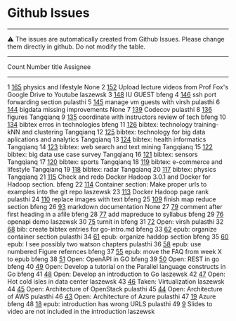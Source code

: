 # Github Issues

---

:warning: The issues are automatically created from Github Issues. Please change them directly in github.
Do not modify the table.

---

<div class="smalltable">

  Count   Number                                                          title                                                                Assignee
  ------- --------------------------------------------------------------- -------------------------------------------------------------------- -----------
  1       [165](https://github.com/cloudmesh-community/book/pull/165)     physics and lifestyle                                                None
  2       [152](https://github.com/cloudmesh-community/book/issues/152)   Upload lecture videos from Prof Fox's Google Drive to Youtube        laszewsk
  3       [148](https://github.com/cloudmesh-community/book/issues/148)   IU GUEST                                                             bfeng
  4       [146](https://github.com/cloudmesh-community/book/issues/146)   ssh port forwarding section                                          pulasthi
  5       [145](https://github.com/cloudmesh-community/book/issues/145)   manage vm guests with virsh                                          pulasthi
  6       [144](https://github.com/cloudmesh-community/book/issues/144)   bigdata missing improvements                                         None
  7       [139](https://github.com/cloudmesh-community/book/issues/139)   Codecov                                                              pulasthi
  8       [136](https://github.com/cloudmesh-community/book/issues/136)   figures                                                              Tangqianq
  9       [135](https://github.com/cloudmesh-community/book/issues/135)   coordinate with instructors review of tech                           bfeng
  10      [134](https://github.com/cloudmesh-community/book/issues/134)   bibtex erros in technologies                                         bfeng
  11      [126](https://github.com/cloudmesh-community/book/issues/126)   bibtex: technology training-kNN and clustering                       Tangqianq
  12      [125](https://github.com/cloudmesh-community/book/issues/125)   bibtex: technology for big data aplications and analytics            Tangqianq
  13      [124](https://github.com/cloudmesh-community/book/issues/124)   bibtex: health informatics                                           Tangqianq
  14      [123](https://github.com/cloudmesh-community/book/issues/123)   bibtex: web search and text mining                                   Tangqianq
  15      [122](https://github.com/cloudmesh-community/book/issues/122)   bibtex: big data use case survey                                     Tangqianq
  16      [121](https://github.com/cloudmesh-community/book/issues/121)   bibtex: sensors                                                      Tangqianq
  17      [120](https://github.com/cloudmesh-community/book/issues/120)   bibtex: sports                                                       Tangqianq
  18      [119](https://github.com/cloudmesh-community/book/issues/119)   bibtex: e-commerce and lifestyle                                     Tangqianq
  19      [118](https://github.com/cloudmesh-community/book/issues/118)   bibtex: radar                                                        Tangqianq
  20      [117](https://github.com/cloudmesh-community/book/issues/117)   bibtex: physics                                                      Tangqianq
  21      [115](https://github.com/cloudmesh-community/book/issues/115)   Check and redo Docker Hadoop 3.0.1 and Docker for Hadoop section.    bfeng
  22      [114](https://github.com/cloudmesh-community/book/issues/114)   Container section: Make proper urls to examples into the git repo    laszewsk
  23      [113](https://github.com/cloudmesh-community/book/issues/113)   Docker Hadoop page rank                                              pulasthi
  24      [110](https://github.com/cloudmesh-community/book/issues/110)   replace images with text                                             bfeng
  25      [109](https://github.com/cloudmesh-community/book/issues/109)   finish map reduce section                                            bfeng
  26      [93](https://github.com/cloudmesh-community/book/issues/93)     markdown documentation                                               None
  27      [79](https://github.com/cloudmesh-community/book/issues/79)     comment after first heading in a afile                               bfeng
  28      [77](https://github.com/cloudmesh-community/book/issues/77)     add mapreduce to syllabus                                            bfeng
  29      [76](https://github.com/cloudmesh-community/book/issues/76)     openapi demo                                                         laszewsk
  30      [75](https://github.com/cloudmesh-community/book/issues/75)     turnit in                                                            bfeng
  31      [72](https://github.com/cloudmesh-community/book/issues/72)     Open: virsh                                                          pulasthi
  32      [68](https://github.com/cloudmesh-community/book/issues/68)     bib: create bibtex entries for go-intro.md                           bfeng
  33      [62](https://github.com/cloudmesh-community/book/issues/62)     epub: organize container section                                     pulasthi
  34      [61](https://github.com/cloudmesh-community/book/issues/61)     epub: organize haddop section                                        bfeng
  35      [60](https://github.com/cloudmesh-community/book/issues/60)     epub: I see possibly two watson chapters                             pulasthi
  36      [58](https://github.com/cloudmesh-community/book/issues/58)     epub: use numbered Figure refernces                                  bfeng
  37      [55](https://github.com/cloudmesh-community/book/issues/55)     epub: move the FAQ from week X to epub                               bfeng
  38      [51](https://github.com/cloudmesh-community/book/issues/51)     Open: OpenAPI in GO                                                  bfeng
  39      [50](https://github.com/cloudmesh-community/book/issues/50)     Open: REST in go                                                     bfeng
  40      [49](https://github.com/cloudmesh-community/book/issues/49)     Open: Develop a tutorial on the Parallel language constructs in Go   bfeng
  41      [48](https://github.com/cloudmesh-community/book/issues/48)     Open: Develop an introduction to Go                                  laszewsk
  42      [47](https://github.com/cloudmesh-community/book/issues/47)     Open: Hot cold isles in data center                                  laszewsk
  43      [46](https://github.com/cloudmesh-community/book/issues/46)     Taken: Virtualization                                                laszewsk
  44      [45](https://github.com/cloudmesh-community/book/issues/45)     Open: Architecture of OpenStack                                      pulasthi
  45      [44](https://github.com/cloudmesh-community/book/issues/44)     Open: Architecture of AWS                                            pulasthi
  46      [43](https://github.com/cloudmesh-community/book/issues/43)     Open: Architecture of Azure                                          pulasthi
  47      [19](https://github.com/cloudmesh-community/book/issues/19)     Azure                                                                bfeng
  48      [18](https://github.com/cloudmesh-community/book/issues/18)     epub: introduction has wrong URLS                                    pulasthi
  49      [9](https://github.com/cloudmesh-community/book/issues/9)       Slides to video are not included in the introduction                 laszewsk

</div>

